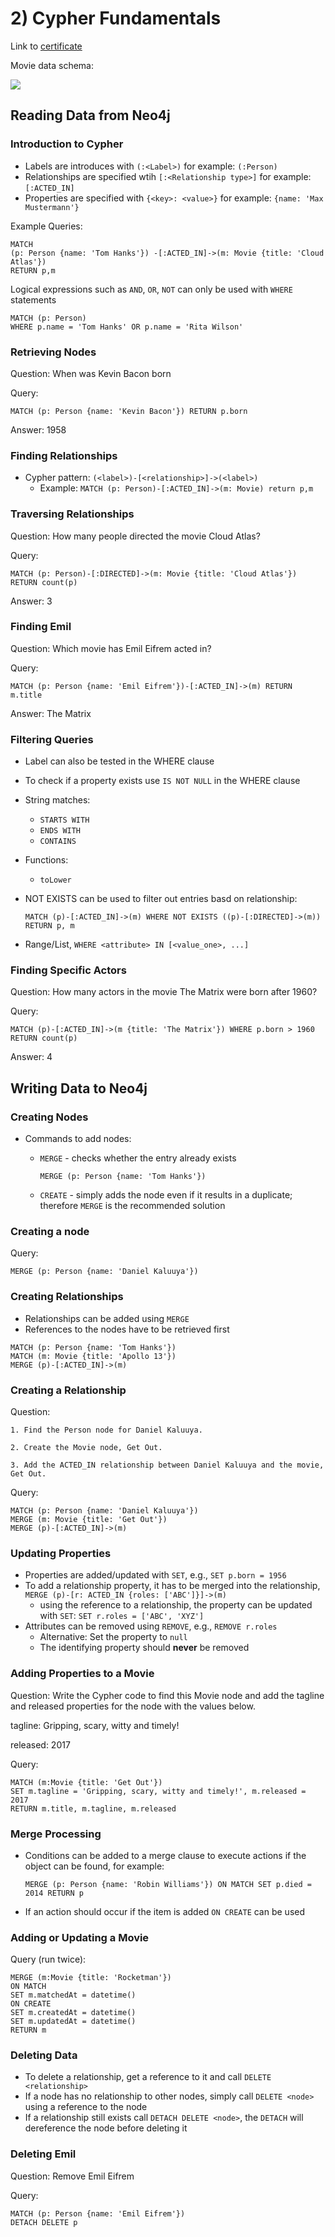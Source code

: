 # 2) Cypher Fundamentals
Link to [certificate](https://graphacademy.neo4j.com/u/fc0b0a0b-814c-48a8-ab4f-afd60a83e288/cypher-fundamentals)

Movie data schema:

![](https://graphacademy.neo4j.com/courses/cypher-fundamentals/1-reading/images/movie-schema.svg)

## Reading Data from Neo4j

### Introduction to Cypher

- Labels are introduces with `(:<Label>)` for example: `(:Person)`
- Relationships are specified wtih `[:<Relationship type>]` for example: `[:ACTED_IN]`
- Properties are specified with `{<key>: <value>}` for example: `{name: 'Max Mustermann'}`

Example Queries:

```
MATCH
(p: Person {name: 'Tom Hanks'}) -[:ACTED_IN]->(m: Movie {title: 'Cloud Atlas'})
RETURN p,m
```

Logical expressions such as `AND`, `OR`, `NOT` can only be used with `WHERE` statements

```
MATCH (p: Person)
WHERE p.name = 'Tom Hanks' OR p.name = 'Rita Wilson'
```

### Retrieving Nodes

Question: When was Kevin Bacon born

Query:

```
MATCH (p: Person {name: 'Kevin Bacon'}) RETURN p.born
```

Answer: 1958

### Finding Relationships

- Cypher pattern: `(<label>)-[<relationship>]->(<label>)`
  - Example: `MATCH (p: Person)-[:ACTED_IN]->(m: Movie) return p,m`

### Traversing Relationships

Question: How many people directed the movie Cloud Atlas?

Query:

```
MATCH (p: Person)-[:DIRECTED]->(m: Movie {title: 'Cloud Atlas'}) RETURN count(p)
```

Answer: 3

### Finding Emil

Question: Which movie has Emil Eifrem acted in?

Query:

```
MATCH (p: Person {name: 'Emil Eifrem'})-[:ACTED_IN]->(m) RETURN m.title
```

Answer: The Matrix

### Filtering Queries

- Label can also be tested in the WHERE clause
- To check if a property exists use `IS NOT NULL` in the WHERE clause
- String matches:
  - `STARTS WITH`
  - `ENDS WITH`
  - `CONTAINS`
- Functions:
  - `toLower`
- NOT EXISTS can be used to filter out entries basd on relationship:

  `MATCH (p)-[:ACTED_IN]->(m) WHERE NOT EXISTS ((p)-[:DIRECTED]->(m)) RETURN p, m`

- Range/List, `WHERE <attribute> IN [<value_one>, ...]`

### Finding Specific Actors

Question: How many actors in the movie The Matrix were born after 1960?

Query:

```
MATCH (p)-[:ACTED_IN]->(m {title: 'The Matrix'}) WHERE p.born > 1960 RETURN count(p)
```

Answer: 4

## Writing Data to Neo4j

### Creating Nodes

- Commands to add nodes:

  - `MERGE` - checks whether the entry already exists

    `MERGE (p: Person {name: 'Tom Hanks'})`

  - `CREATE` - simply adds the node even if it results in a duplicate; therefore `MERGE` is the recommended solution

### Creating a node

Query:

```
MERGE (p: Person {name: 'Daniel Kaluuya'})
```

### Creating Relationships

- Relationships can be added using `MERGE`
- References to the nodes have to be retrieved first

```
MATCH (p: Person {name: 'Tom Hanks'})
MATCH (m: Movie {title: 'Apollo 13'})
MERGE (p)-[:ACTED_IN]->(m)
```

### Creating a Relationship

Question:

    1. Find the Person node for Daniel Kaluuya.

    2. Create the Movie node, Get Out.

    3. Add the ACTED_IN relationship between Daniel Kaluuya and the movie, Get Out.

Query:

```
MATCH (p: Person {name: 'Daniel Kaluuya'})
MERGE (m: Movie {title: 'Get Out'})
MERGE (p)-[:ACTED_IN]->(m)
```

### Updating Properties

- Properties are added/updated with `SET`, e.g., `SET p.born = 1956`
- To add a relationship property, it has to be merged into the relationship, `MERGE (p)-[r: ACTED_IN {roles: ['ABC']}]->(m)`
  - using the reference to a relationship, the property can be updated with `SET`: `SET r.roles = ['ABC', 'XYZ']`
- Attributes can be removed using `REMOVE`, e.g., `REMOVE r.roles`
  - Alternative: Set the property to `null`
  - The identifying property should **never** be removed

### Adding Properties to a Movie

Question: Write the Cypher code to find this Movie node and add the tagline and released properties for the node with the values below.

tagline: Gripping, scary, witty and timely!

released: 2017

Query:

```
MATCH (m:Movie {title: 'Get Out'})
SET m.tagline = 'Gripping, scary, witty and timely!', m.released = 2017
RETURN m.title, m.tagline, m.released
```

### Merge Processing

- Conditions can be added to a merge clause to execute actions if the object can be found, for example:

  `MERGE (p: Person {name: 'Robin Williams'}) ON MATCH SET p.died = 2014 RETURN p`

- If an action should occur if the item is added `ON CREATE` can be used

### Adding or Updating a Movie

Query (run twice):

```
MERGE (m:Movie {title: 'Rocketman'})
ON MATCH
SET m.matchedAt = datetime()
ON CREATE
SET m.createdAt = datetime()
SET m.updatedAt = datetime()
RETURN m
```

### Deleting Data

- To delete a relationship, get a reference to it and call `DELETE <relationship>`
- If a node has no relationship to other nodes, simply call `DELETE <node>` using a reference to the node
- If a relationship still exists call `DETACH DELETE <node>`, the `DETACH` will dereference the node before deleting it

### Deleting Emil

Question: Remove Emil Eifrem

Query:

```
MATCH (p: Person {name: 'Emil Eifrem'})
DETACH DELETE p
```